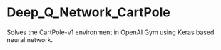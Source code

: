 # Deep_Q_Network_CartPole
Solves the CartPole-v1 environment in OpenAI Gym using Keras based neural network.
